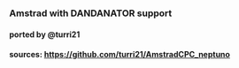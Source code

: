 ### Amstrad with DANDANATOR support

#### ported by @turri21

#### sources: https://github.com/turri21/AmstradCPC_neptuno
